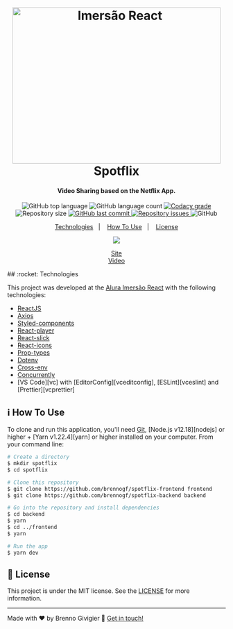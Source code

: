 <h1 align="center">
    <img alt="Imersão React" src="https://res.cloudinary.com/practicaldev/image/fetch/s--VkKYeMzv--/c_limit%2Cf_auto%2Cfl_progressive%2Cq_auto%2Cw_880/https://i.imgur.com/c4w638X.png" width="480" height="360" />
    <br>
    Spotflix
</h1>

<h4 align="center">
  Video Sharing based on the Netflix App.
</h4>
<p align="center">
  <img alt="GitHub top language" src="https://img.shields.io/github/languages/top/brennogf/spotflix-frontend.svg">

  <img alt="GitHub language count" src="https://img.shields.io/github/languages/count/brennogf/spotflix-frontend.svg">

  <a href="https://www.codacy.com/app/brennogf/spotflix-frontend?utm_source=github.com&amp;utm_medium=referral&amp;utm_content=brennogf/spotflix-frontend&amp;utm_campaign=Badge_Grade">
    <img alt="Codacy grade" src="https://img.shields.io/codacy/grade/e4cc1482460841bdaa99c2e75e01f0bc.svg">
  </a>

  <img alt="Repository size" src="https://img.shields.io/github/repo-size/brennogf/spotflix-frontend.svg">
  <a href="https://github.com/brenngof/spotflix-frontend/commits/master">
    <img alt="GitHub last commit" src="https://img.shields.io/github/last-commit/brennogf/spotflix-frontend.svg">
  </a>

  <a href="https://github.com/brennogf/spotflix-frontend/issues">
    <img alt="Repository issues" src="https://img.shields.io/github/issues/brennogf/spotflix-frontend.svg">
  </a>

  <img alt="GitHub" src="https://img.shields.io/github/license/brennogf/spotflix-frontend.svg">
</p>

<p align="center">
  <a href="#rocket-technologies">Technologies</a>&nbsp;&nbsp;&nbsp;|&nbsp;&nbsp;&nbsp;
  <a href="#information_source-how-to-use">How To Use</a>&nbsp;&nbsp;&nbsp;|&nbsp;&nbsp;&nbsp;
  <a href="#memo-license">License</a>
</p>


<p align="center">
  <img src="https://i.ibb.co/Jv0pFYs/Sem-t-tulo.png">
</p>
<p align="center">
    <a href="http://spotflix.tk">Site</a> <br />
    <a href="https://drive.google.com/file/d/1Ey4Rj4bZckln52HHouvDH3cbgxzsDvmN/preview">Video</a>
</p>
## :rocket: Technologies

This project was developed at the [Alura Imersão React](https://www.alura.com.br/imersao-react) with the following technologies:

-  [ReactJS](https://reactjs.org/)
-  [Axios](https://github.com/axios/axios)
-  [Styled-components](https://www.styled-components.com/)
-  [React-player](https://cookpete.com/react-player/)
-  [React-slick](https://react-slick.neostack.com/)
-  [React-icons](https://react-icons.github.io/react-icons/)
-  [Prop-types](https://www.npmjs.com/package/prop-types)
-  [Dotenv](https://www.npmjs.com/package/dotenv)
-  [Cross-env](https://www.npmjs.com/package/cross-env)
-  [Concurrently](https://www.npmjs.com/package/concurrently)
-  [VS Code][vc] with [EditorConfig][vceditconfig], [ESLint][vceslint] and [Prettier][vcprettier]

## :information_source: How To Use

To clone and run this application, you'll need [Git](https://git-scm.com), [Node.js v12.18][nodejs] or higher + [Yarn v1.22.4][yarn] or higher installed on your computer. From your command line:

```bash
# Create a directory
$ mkdir spotflix
$ cd spotflix

# Clone this repository
$ git clone https://github.com/brennogf/spotflix-frontend frontend
$ git clone https://github.com/brennogf/spotflix-backend backend

# Go into the repository and install dependencies
$ cd backend
$ yarn
$ cd ../frontend
$ yarn

# Run the app
$ yarn dev
```

## :memo: License
This project is under the MIT license. See the [LICENSE](https://github.com/brennogf/spotflix-frontend/blob/master/LICENSE) for more information.

---

Made with ♥ by Brenno Givigier :wave: [Get in touch!](https://www.linkedin.com/in/brenno-givigier/)
